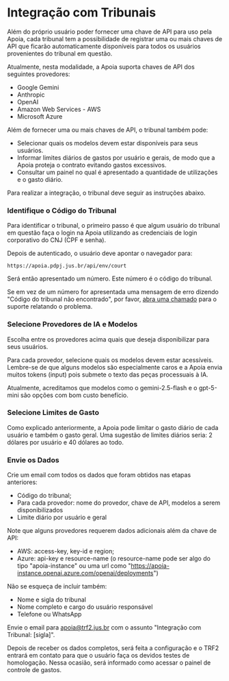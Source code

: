 # Integração com Tribunais

Além do próprio usuário poder fornecer uma chave de API para uso pela Apoia, cada tribunal tem a possibilidade de registrar uma ou mais chaves de API que ficarão automaticamente disponíveis para todos os usuários provenientes do tribunal em questão.

Atualmente, nesta modalidade, a Apoia suporta chaves de API dos seguintes provedores:

* Google Gemini
* Anthropic
* OpenAI
* Amazon Web Services - AWS
* Microsoft Azure

Além de fornecer uma ou mais chaves de API, o tribunal também pode:

* Selecionar quais os modelos devem estar disponíveis para seus usuários.
* Informar limites diários de gastos por usuário e gerais, de modo que a Apoia proteja o contrato evitando gastos excessivos.
* Consultar um painel no qual é apresentado a quantidade de utilizações e o gasto diário.

Para realizar a integração, o tribunal deve seguir as instruções abaixo.

### Identifique o Código do Tribunal

Para identificar o tribunal, o primeiro passo é que algum usuário do tribunal em questão faça o login na Apoia utilizando as credenciais de login corporativo do CNJ (CPF e senha).

Depois de autenticado, o usuário deve apontar o navegador para:&#x20;

```
https://apoia.pdpj.jus.br/api/env/court
```

Será então apresentado um número. Este número é o código do tribunal.

Se em vez de um número for apresentada uma mensagem de erro dizendo "Código do tribunal não encontrado", por favor, [abra uma chamado](https://trf2.gitbook.io/apoia/faq#o-sistema-apresenta-erro-codigo-de-erro-.-como-resolver) para o suporte relatando o problema.

### Selecione Provedores de IA e Modelos

Escolha entre os provedores acima quais que deseja disponibilizar para seus usuários.

Para cada provedor, selecione quais os modelos devem estar acessíveis. Lembre-se de que alguns modelos são especialmente caros e a Apoia envia muitos tokens (input) pois submete o texto das peças processuais à IA.

Atualmente, acreditamos que modelos como o gemini-2.5-flash e o gpt-5-mini são opções com bom custo benefício.

### Selecione Limites de Gasto

Como explicado anteriormente, a Apoia pode limitar o gasto diário de cada usuário e também o gasto geral. Uma sugestão de limites diários seria: 2 dólares por usuário e 40 dólares ao todo.

### Envie os Dados

Crie um email com todos os dados que foram obtidos nas etapas anteriores:

* Código do tribunal;
* Para cada provedor: nome do provedor, chave de API, modelos a serem disponibilizados
* Limite diário por usuário e geral

Note que alguns provedores requerem dados adicionais além da chave de API:

* AWS: access-key, key-id e region;
* Azure: api-key e resource-name (o resource-name pode ser algo do tipo "apoia-instance" ou uma url como "https://apoia-instance.openai.azure.com/openai/deployments")

Não se esqueça de incluir também:

* Nome e sigla do tribunal
* Nome completo e cargo do usuário responsável
* Telefone ou WhatsApp

Envie o email para apoia@trf2.jus.br com o assunto "Integração com Tribunal: \[sigla]".

Depois de receber os dados completos, será feita a configuração e o TRF2 entrará em contato para que o usuário faça os devidos testes de homologação. Nessa ocasião, será informado como acessar o painel de controle de gastos.
